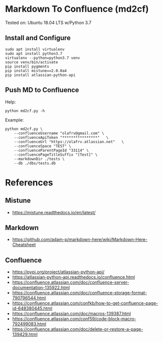 # Markdown To Confluence (md2cf)

Tested on: Ubuntu 18.04 LTS w/Python 3.7

## Install and Configure

```
sudo apt install virtualenv
sudo apt install python3.7
virtualenv --python=python3.7 venv
source venv/bin/activate
pip install pygments
pip install mistune==2.0.0a4
pip install atlassian-python-api
```

## Push MD to Confluence 

Help:
```
python md2cf.py -h
```

Example:
```
python md2cf.py \
    --confluenceUsername "olafrv@gmail.com" \
    --confluenceApiToken "****************"   \
    --confluenceUrl "https://olafrv.atlassian.net"   \
    --confluenceSpace "TEST" \
    --confluenceParentPageId "33114" \
    --confluencePageTitleSuffix "[Test]" \
    --markdownDir ./tests \
    --db ./dbs/tests.db
```

# References

## Mistune

* https://mistune.readthedocs.io/en/latest/

## Markdown

* https://github.com/adam-p/markdown-here/wiki/Markdown-Here-Cheatsheet

## Confluence

* https://pypi.org/project/atlassian-python-api/
* https://atlassian-python-api.readthedocs.io/confluence.html
* https://confluence.atlassian.com/doc/confluence-server-documentation-135922.html
* https://confluence.atlassian.com/doc/confluence-storage-format-790796544.html
* https://confluence.atlassian.com/confkb/how-to-get-confluence-page-id-648380445.html
* https://confluence.atlassian.com/doc/macros-139387.html
* https://confluence.atlassian.com/conf59/code-block-macro-792499083.html
* https://confluence.atlassian.com/doc/delete-or-restore-a-page-139429.html
